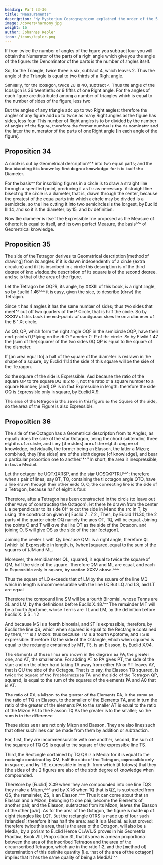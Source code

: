 ```yaml
---
heading: Part 33-36
title: "Measurements"
description: "My Mysterium Cosmographicum explained the order of the 5 solids in the world"
image: /covers/harmony.jpg
weight: 16
author: Johannes Kepler
icon: /icons/kepler.png
---
```




If from twice the number of angles of the hgure you subtract four you will obtain the Numerator of the parts of a right angle which give you the angle of the figure: the Denominator of the parts is the number
of angles itself.

So, for the Triangle, twice three is six, subtract 4, which leaves 2. Thus the angle of the Triangle is equal to two thirds of a Right angle. 

Similarly, for the Icosigon, twice 20 is 40, subtract 4. Thus the angle of the Icosigon is 36 twentieths or 9 fifths of one Right angle. For the angles of each figure are distributed among a number of triangles which is equal to the number of sides of the figure, less two.

But the angles of any triangle add up to two Right angles: therefore the angles of any figure add up to twice as many Right angles as the figure has sides, less four. This number of Right angles is to be divided
by the number of angles of the figure, therefore the former number is the de­
nominator and the latter the numerator of the parts of one Right angle [in
each angle of the figure].



## Proposition 34

A circle is cut by Geometrical description^"* into two equal parts; and the line bisecting it is known by first degree knowledge: for it is itself the Diameter.

For the basis^^ for inscribing figures in a circle is to draw a straight line through a specified point, producing it as far as necessary.
A straight line bisecting the circle is a diameter, that is, drawn through
the center, because the greatest of the equal parts into which a circle may be
divided is a semicircle, so the line cutting it into two semicircles is the longest,
by Euclid III.14, and so it is the diameter, by 15, and by definition.


Now the diameter is itself the Expressible line proposed as the Measure
of others; it is equal to itself, and its own perfect Measure, the basis^’^ of
Geometrical knowledge.


## Proposition 35

The side of the Tetragon derives its Geometrical description [method of drawing] from its angles, if it is drawn independently of a circle {extra circulum) and if it is inscribed in a circle this description is of the third degree of kno wledge,the description of its square is of the second degree, and so is that of the area of the figure.

Let the Tetragon be OQPR, its angle, by XXXIII of this book, is a right angle, so by Euclid 1.46^^^ it is easy, given the side, to describe (draw) the Tetragon.

Since it has 4 angles it has the same number of sides; thus two sides that meef^^ cut off two quarters of the
P
Circle, that is half the circle. So by XXXIV of this book the end-points of contiguous sides lie on a diameter of the
B 1 Xt 
circle. 

As QO, QP, which form the right angle OQP in the semicircle OQP, have their end-points 0,P lying on the di­
O
*
ameter OLP of the circle. So by Eiwlid 1.47 the [sum of the] squares of the two sides OQ QP is equal to the square
of the diameter.

If [an area equal to] a half of the square of the diameter is redrawn in the shape of a square, by Euclid 11.14 the side of this square will be the side of the Tetragon.

So the square of the side is Expressible. And because the ratio of the square OP to the square OQ is 2 to 1, not
the ratio of a square number to a square Number; [and] OP is in fact Expressible
in length: therefore the side OQ is Expressible only in square, by Euclid X.9.

The area of the tetragon is the same in this figure as the Square of the side,
so the area of the Figure is also Expressible.



## Proposition 36

The side of the Octagon has a Geometrical description from its Angles, as equally does the side of the star Octagon, being the chord subtending three eighths of a circle, and they [the sides] are of the eighth degree
of knowledge, individually, the former being an Elasson, the latter a Mizon; combined, they [the sides] are of the sixth degree [of knowledge], and bear a particular proportion one to another.’*^'’ In short,
the area is inexpressible, in fact a Medial.


Let the octagon be UQTX)XRSP, and the star UOSQXPTRU^^^: therefore when a pair of lines, say QT, TO, containing the
ti
octagon angle QTO, have a line drawn through their
other ends Q, O, the connecting line is the side of
a Tetragon, because half of eight is four.

Therefore, after a Tetragon has been constructed in the circle (to leave out other ways of constructing
the Octagon), let there he drawn from the center L a perpendicular to its side 0(^ to cut the side in M
and the arc in T, by using [the construction given in] Euclid 7 . 7 2 , Then, by Euclid 111.30, the 2
parts of the quarter circle OQ namely the arcs OT, TQ, will be equal. Joining the points O and T will give the line OT as the side of the Octagon, and joining O, S will give OS as the side of the star [octagon].

Joining the center L with Qy because QML is a right angle, therefore QL [which is] Expressible in length, is, [when] squared, equal to the sum of the squares of (JM and ML.

Moreover, the semidiameter QL, squared, is equal to twice the square of QM, half the side of the square. Therefore QM and ML
are equal, and each is Expressible only in square, by section XXXV above.^^^

Thus the square of LQ exceeds that of LM by the square of the line MQ which in length is incommensurable with the line LQ But LQ and LS, and LT are equal.

Therefore the compound line SM will be a fourth Binomial, whose Terms are SL and LM, by the definitions before Euclid X.48.'^^ The remainder M T will be a fourth Apotome, whose Terms are TL and LM, by the definition before
Euclid X. 5 5 . 1'2 

And because MS is a fourth binomial, and ST is expressible, therefore, by Euclid
the line QS, which when squared is equal to the Rectangle contained by them,^^^ is a Mizon: thus because TM is a fourth Apotome, and TS is expressible: therefore TQ the side of the Octangle, which when squared is
equal to the rectangle contained by MT, TS, is an Elasson, by Euclid X.94.

The elements of these lines are shown in the diagram as PA, the greater
one, and AT, the smaller one. For adding AT to PA gives PT, the side of the
star: and on the other hand taking TA away from either PA or YT leaves AY,
that is QU the side of the Octagon. That is to say, the Elasson TQ squared,
is twice the square of the Prosharmozusa TA; and the side of the Tetragon QP,
squared, is equal to the sum of the squares of the elements PA and AQ that
is AT.

The ratio of PX, a Mizon, to the greater of the Elements PA, is the same as the ratio of TQ an Elasson, to the smaller of the Elements TA, and in turn the ratio of the greater of the elements PA to the smaller AT is equal
to the ratio of the Mizon PX to the Elasson TQ As the greater is to the smaller;
so the sum is to the difference.

These sides `SQ` `QT` are not only Mizon and Elasson. They are also lines such that other such lines can be made from them by addition or subtraction. 

For, first, they are incommensurable with one another, second, the sum of the squares of TQ QS is equal to the square of the expressible line TS. 

Third, the Rectangle contained by TQ QS is a Medial for it is equal to the rectangle contained by QM, half the side of the Tetragon, expressible only in square, and by TS, expressible in length: from which [it follows] that they [the sides of the 2 figures are also of the sixth degree of knowledge when compounded. 

Therefore by [Euclid] X.39 when they are compounded into one line TQS they make a Mizon,^^^ and by X.76 when TQ that is QZ, is subtracted from QS, the remainder, ZS, is an Elasson.^^^ Thus it can come about that an Elasson and
a Mizon, belonging to one pair, become the Elements of another pair, and the
Elasson, subtracted from its Mizon, leaves the Elasson of the other [pair].
As for the area of the Octagon, the figure is made up of eight triangles like
LQT. But the rectangle QTRS is made up of four such [triangles]; therefore
it has half the area: and it is a Medial, as just proved; therefore twice this area,
that is the area of the Octagon, will also be a Medial, by a porism to Euclid
Hence CLAVIUS proves in his Geometria Practica, Book VIII, Propo­
sition 31, that its area is a mean proportional between the area of the inscribed
Tetragon and the area of the circumscribed Tetragon, which are in the ratio
1:2, and the [method of] determination of this definite quantity [i.e. that of the
area of the octagon] implies that it has the same quality of being a MediaU‘^^

